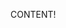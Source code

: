 </div>

<script>
  var directory = "../";
  var xmlHttp = new XMLHttpRequest();
  xmlHttp.open('GET', directory, true); // false for synchronous request
  xmlHttp.send(null);
  var ret = xmlHttp.responseText;
  var fileList = ret.split('\n');
  
  console.log(fileList);
  
  for (i = 0; i < fileList.length; i++) {
       console.log(i);
                                  
      var fileinfo = fileList[i].split(' ');
      //document.write(fileinfo[1] + "<br>");
  }
</script> 

<div>

 CONTENT!
  
